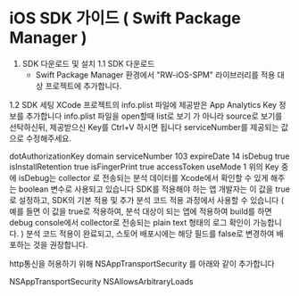 # iOS SDK 가이드 ( Swift Package Manager )  
1. SDK 다운로드 및 설치
1.1 SDK 다운로드
   - Swift Package Manager 환경에서 "RW-iOS-SPM" 라이브러리를 적용 대상 프로젝트에 추가합니다.
   
1.2 SDK 세팅
XCode 프로젝트의 info.plist 파일에 제공받은 App Analytics Key 정보를 추가합니다 info.plist 파일을 open할때 list로 보기 가 아니라 source로 보기를 선탁하신뒤, 제공받으신 Key를 Ctrl+V 하시면 됩니다 serviceNumber를 제공되는 값으로 수정해주세요.

<key>dotAuthorizationKey</key>
<dict>
	<key>domain</key>
	<key>serviceNumber</key>
	<string>103</string>
	<key>expireDate</key>
	<string>14</string>
	<key>isDebug</key>
	<string>true</string>
	<key>isInstallRetention</key>
	<string>true</string>
	<key>isFingerPrint</key>
	<string>true</string>
	<key>accessToken</key>
	<string></string>
  <key>useMode</key>
  <string>1</string>
</dict>
위의 Key 중에 isDebug는 collector 로 전송되는 분석 데이터를 Xcode에서 확인할 수 있게 해주는 boolean 변수로 사용되고 있습니다 SDK를 적용해야 하는 앱 개발자는 이 값을 true로 설정하고, SDK의 기본 적용 및 추가 분석 코드 적용 과정에서 사용할 수 있습니다 ( 예를 들면 이 값을 true로 적용하여, 분석 대상이 되는 앱에 적용하여 build를 하면 debug console에서 collector로 전송되는 plain text 형태의 로그 확인이 가능합니다. ) 분석 코드 적용이 완료되고, 스토어 배포시에는 해당 필드를 false로 변경하여 배포하는 것을 권장합니다.

http통신을 허용하기 위해 NSAppTransportSecurity 를 아래와 같이 추가합니다

<key>NSAppTransportSecurity</key>
<dict>
	<key>NSAllowsArbitraryLoads</key>
	<true/>
</dict>
